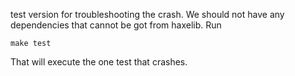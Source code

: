test version for troubleshooting the crash. We should not have any dependencies
that cannot be got from haxelib. Run

    make test

That will execute the one test that crashes.

